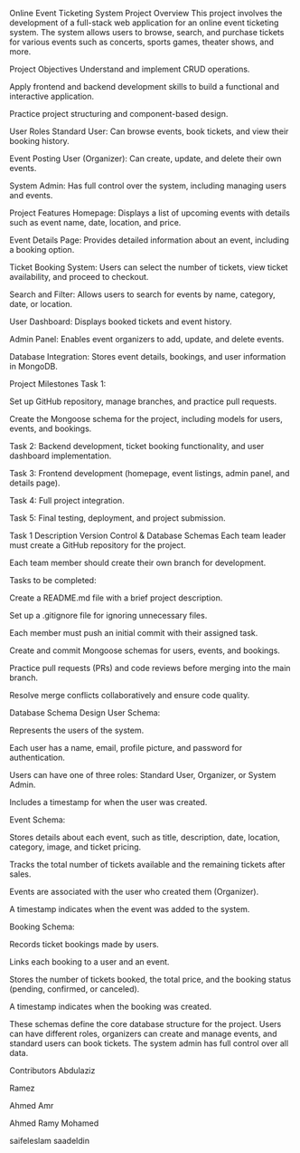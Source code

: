 
Online Event Ticketing System
Project Overview
This project involves the development of a full-stack web application for an online event ticketing system. The system allows users to browse, search, and purchase tickets for various events such as concerts, sports games, theater shows, and more.

Project Objectives
Understand and implement CRUD operations.

Apply frontend and backend development skills to build a functional and interactive application.

Practice project structuring and component-based design.

User Roles
Standard User: Can browse events, book tickets, and view their booking history.

Event Posting User (Organizer): Can create, update, and delete their own events.

System Admin: Has full control over the system, including managing users and events.

Project Features
Homepage: Displays a list of upcoming events with details such as event name, date, location, and price.

Event Details Page: Provides detailed information about an event, including a booking option.

Ticket Booking System: Users can select the number of tickets, view ticket availability, and proceed to checkout.

Search and Filter: Allows users to search for events by name, category, date, or location.

User Dashboard: Displays booked tickets and event history.

Admin Panel: Enables event organizers to add, update, and delete events.

Database Integration: Stores event details, bookings, and user information in MongoDB.

Project Milestones
Task 1:

Set up GitHub repository, manage branches, and practice pull requests.

Create the Mongoose schema for the project, including models for users, events, and bookings.

Task 2: Backend development, ticket booking functionality, and user dashboard implementation.

Task 3: Frontend development (homepage, event listings, admin panel, and details page).

Task 4: Full project integration.

Task 5: Final testing, deployment, and project submission.

Task 1 Description
Version Control & Database Schemas
Each team leader must create a GitHub repository for the project.

Each team member should create their own branch for development.

Tasks to be completed:

Create a README.md file with a brief project description.

Set up a .gitignore file for ignoring unnecessary files.

Each member must push an initial commit with their assigned task.

Create and commit Mongoose schemas for users, events, and bookings.

Practice pull requests (PRs) and code reviews before merging into the main branch.

Resolve merge conflicts collaboratively and ensure code quality.

Database Schema Design
User Schema:

Represents the users of the system.

Each user has a name, email, profile picture, and password for authentication.

Users can have one of three roles: Standard User, Organizer, or System Admin.

Includes a timestamp for when the user was created.

Event Schema:

Stores details about each event, such as title, description, date, location, category, image, and ticket pricing.

Tracks the total number of tickets available and the remaining tickets after sales.

Events are associated with the user who created them (Organizer).

A timestamp indicates when the event was added to the system.

Booking Schema:

Records ticket bookings made by users.

Links each booking to a user and an event.

Stores the number of tickets booked, the total price, and the booking status (pending, confirmed, or canceled).

A timestamp indicates when the booking was created.

These schemas define the core database structure for the project. Users can have different roles, organizers can create and manage events, and standard users can book tickets. The system admin has full control over all data.

Contributors
Abdulaziz 

Ramez

Ahmed Amr

Ahmed Ramy Mohamed

saifeleslam saadeldin

